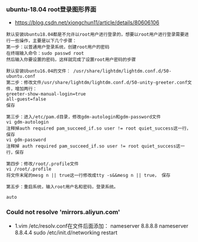 
### ubuntu-18.04 root登录图形界面 
- https://blog.csdn.net/xiongchun11/article/details/80606106
```text
默认安装Ubuntu18.04都是不允许以root用户进行登录的，想要以root用户进行登录需要进行一些操作，主要是以下几个步骤：
第一步：以普通用户登录系统，创建root用户的密码
在终端输入命令：sudo passwd root
然后输入你要设置的密码，这样就完成了设置root用户密码的步骤

默认安装Ubuntu16.04的文件： /usr/share/lightdm/lightdm.conf.d/50-ubuntu.conf
第二步：修改文件/usr/share/lightdm/lightdm.conf.d/50-unity-greeter.conf文件，增加两行：
greeter-show-manual-login=true
all-guest=false
保存

第三步：进入/etc/pam.d目录，修改gdm-autologin和gdm-password文件
vi gdm-autologin
注释掉auth required pam_succeed_if.so user != root quiet_success这一行，保存
vi gdm-password
注释掉 auth required pam_succeed_if.so user != root quiet_success这一行，保存

第四步：修改/root/.profile文件
vi /root/.profile
将文件末尾的mesg n || true这一行修改成tty -s&&mesg n || true， 保存

第五步：重启系统，输入root用户名和密码，登录系统。
```


```text
auto 
```

### Could not resolve 'mirrors.aliyun.com'
- 1.vim /etc/resolv.conf在文件后面添加：
nameserver 8.8.8.8
nameserver 8.8.4.4
sudo /etc/init.d/networking restart